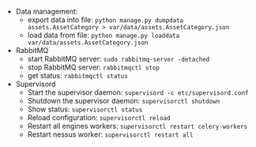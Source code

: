 - Data management:
	* export data into file: `python manage.py dumpdata assets.AssetCategory > var/data/assets.AssetCategory.json`
	* load data from file: `python manage.py loaddata var/data/assets.AssetCategory.json`
- RabbitMQ
	* start RabbitMQ server: `sudo rabbitmq-server -detached`
	* stop RabbitMQ server: `rabbitmqctl stop`
	* get status: `rabbitmqctl status`
- Supervisord
	* Start the supervisor daemon: `supervisord -c etc/supervisord.conf`
	* Shutdown the supervisor daemon: `supervisorctl shutdown`
	* Show status: `supervisorctl status`
	* Reload configuration: `supervisorctl reload`
	* Restart all engines workers: `supervisorctl restart celery-workers`
	* Restart nessus worker: `supervisorctl restart all`
